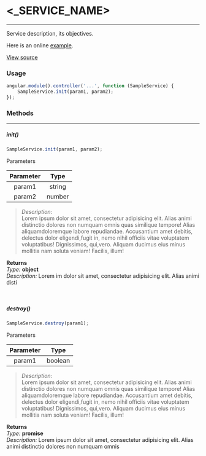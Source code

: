 # <_SERVICE_NAME>
------

Service description, its objectives.

Here is an online [example](http://link.com).
 
[View source](http://link.com)

### Usage

```javascript
angular.module().controller('...', function (SampleService) {
    SampleService.init(param1, param2);
});
```

### Methods
-------

##### **init()**

```javascript
SampleService.init(param1, param2);
```

Parameters

| Parameter      | Type          | 
|:--------------:|:-------------:|
| param1         | string        |
| param2         | number        |

>*Description:* <br/>
> Lorem ipsum dolor sit amet, consectetur adipisicing elit. Alias animi distinctio dolores non numquam omnis quas similique tempore! Alias aliquamdoloremque labore repudiandae. Accusantium amet debitis, delectus dolor eligendi,fugit in, nemo nihil officiis vitae voluptatem voluptatibus! Dignissimos, qui,vero. Aliquam ducimus eius minus mollitia nam soluta veniam! Facilis, illum!

**Returns**<br/>
*Type:* **object**<br/>
*Description:* Lorem im dolor sit amet, consectetur adipisicing elit. Alias animi disti

<br/>

##### **destroy()**

```javascript
SampleService.destroy(param1);
```

Parameters

| Parameter      | Type          | 
|:--------------:|:-------------:|
| param1         | boolean       |

>*Description:* <br/>
> Lorem ipsum dolor sit amet, consectetur adipisicing elit. Alias animi distinctio dolores non numquam omnis quas similique tempore! Alias aliquamdoloremque labore repudiandae. Accusantium amet debitis, delectus dolor eligendi,fugit in, nemo nihil officiis vitae voluptatem voluptatibus! Dignissimos, qui,vero. Aliquam ducimus eius minus mollitia nam soluta veniam! Facilis, illum!

**Returns**<br/>
*Type:* **promise**<br/>
*Description:* Lorem ipsum dolor sit amet, consectetur adipisicing elit. Alias animi distinctio dolores non numquam omnis 